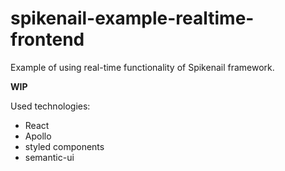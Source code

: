 # spikenail-example-realtime-frontend

Example of using real-time functionality of Spikenail framework.

**WIP**

Used technologies:

* React
* Apollo
* styled components
* semantic-ui